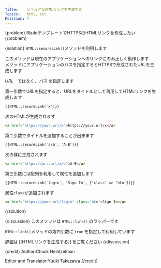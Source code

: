 ```yaml
---
Title:    セキュアなHTMLリンクを生成する
Topics:   html, ssl
Position: 7
---
```


{problem}
BladeテンプレートでHTTPSのHTMLリンクを作成したい
{/problem}

{solution}
`HTML::secureLink()`メソッドを利用します

このメソッドは現在のアプリケーションへのリンクにのみ正しく動作します  
メソッドにアプリケーションのパスを指定するとHTTPSで形成されたURLを生成します

_URL_　ではなく、_パス_ を指定します

第一引数でURLを指定すると、URLをタイトルとして利用してHTMLリンクを生成します

```html
{{HTML::secureLink('x')}}
```

次のHTMLが生成されます

```html
<a href="https://your.url/x">https://your.url/x</a>
```

第二引数でタイトルを追加することが出来ます

```html
{{HTML::secureLink('a/b', 'A-B')}}
```

次の様に生成されます

```html
<a href="https://url.url/a/b">A-B</a>
```

第三引数には配列を利用して属性を追加します

```html
{{HTML::secureLink('login', 'Sign In', ['class' => 'btn'])}}
```

属性`class`が追加されます

```html
<a href="https://your.url/login" class="btn">Sign In</a>
```
{/solution}

{discussion}
このメソッドは `HTML::link()` のラッパーです

`HTML::link()`メソッドの第四引数に `true` を指定して利用しています

詳細は [[HTMLリンクを生成する]] をご覧ください
{/discussion}

{credit}
Author:Chuck Heintzelman

Editor and Translator:Yuuki Takezawa
{/credit}

